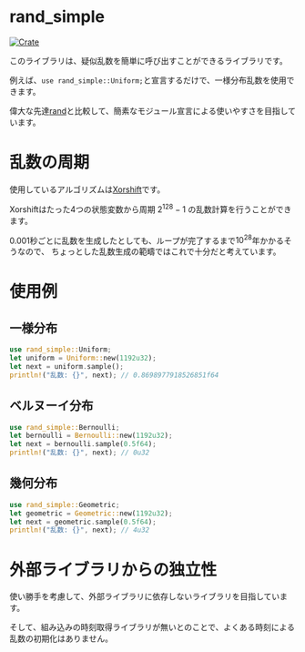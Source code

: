 # rand_simple
[![Crate](https://img.shields.io/crates/v/rand_simple.svg)](https://crates.io/crates/rand_simple)

このライブラリは、疑似乱数を簡単に呼び出すことができるライブラリです。

例えば、```use rand_simple::Uniform;```と宣言するだけで、一様分布乱数を使用できます。

偉大な先達[rand](https://crates.io/crates/rand)と比較して、簡素なモジュール宣言による使いやすさを目指しています。

# 乱数の周期
使用しているアルゴリズムは[Xorshift](https://ja.wikipedia.org/wiki/Xorshift)です。

Xorshiftはたった4つの状態変数から周期 $2^{128} - 1$ の乱数計算を行うことができます。

0.001秒ごとに乱数を生成したとしても、ループが完了するまで$10^{28}$年かかるそうなので、
ちょっとした乱数生成の範疇ではこれで十分だと考えています。

# 使用例
## 一様分布
```rs
use rand_simple::Uniform;
let uniform = Uniform::new(1192u32);
let next = uniform.sample();
println!("乱数: {}", next); // 0.8698977918526851f64
```
## ベルヌーイ分布
```rs
use rand_simple::Bernoulli;
let bernoulli = Bernoulli::new(1192u32);
let next = bernoulli.sample(0.5f64);
println!("乱数: {}", next); // 0u32
```

## 幾何分布
```rs
use rand_simple::Geometric;
let geometric = Geometric::new(1192u32);
let next = geometric.sample(0.5f64);
println!("乱数: {}", next); // 4u32
```

# 外部ライブラリからの独立性
使い勝手を考慮して、外部ライブラリに依存しないライブラリを目指しています。

そして、組み込みの時刻取得ライブラリが無いとのことで、よくある時刻による乱数の初期化はありません。